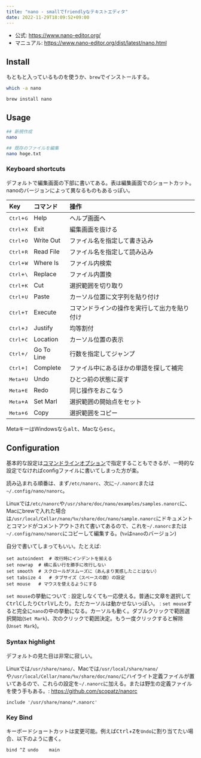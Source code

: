 ```yaml
---
title: "nano - smallでfriendlyなテキストエディタ"
date: 2022-11-29T18:09:52+09:00
---
```


- 公式: https://www.nano-editor.org/
- マニュアル: https://www.nano-editor.org/dist/latest/nano.html

## Install
もともと入っているものを使うか、`brew`でインストールする。
```bash
which -a nano
```
```bash
brew install nano
```

## Usage
```bash
## 新規作成
nano

## 既存のファイルを編集
nano hoge.txt
```

### Keyboard shortcuts
デフォルトで編集画面の下部に書いてある。表は編集画面でのショートカット。nanoのバージョンによって異なるものもあるっぽい。

|Key|コマンド|操作|
|:---|:---|:---|
|<kbd>Ctrl</kbd>+<kbd>G</kbd>|Help|ヘルプ画面へ|
|<kbd>Ctrl</kbd>+<kbd>X</kbd>|Exit|編集画面を抜ける|
|<kbd>Ctrl</kbd>+<kbd>O</kbd>|Write Out|ファイル名を指定して書き込み|
|<kbd>Ctrl</kbd>+<kbd>R</kbd>|Read File|ファイル名を指定して読み込み|
|<kbd>Ctrl</kbd>+<kbd>W</kbd>|Where Is|ファイル内検索|
|<kbd>Ctrl</kbd>+<kbd>\ </kbd>|Replace|ファイル内置換|
|<kbd>Ctrl</kbd>+<kbd>K</kbd>|Cut|選択範囲を切り取り|
|<kbd>Ctrl</kbd>+<kbd>U</kbd>|Paste|カーソル位置に文字列を貼り付け|
|<kbd>Ctrl</kbd>+<kbd>T</kbd>|Execute|コマンドラインの操作を実行して出力を貼り付け|
|<kbd>Ctrl</kbd>+<kbd>J</kbd>|Justify|均等割付|
|<kbd>Ctrl</kbd>+<kbd>C</kbd>|Location|カーソル位置の表示|
|<kbd>Ctrl</kbd>+<kbd>/</kbd>|Go To Line|行数を指定してジャンプ|
|<kbd>Ctrl</kbd>+<kbd>]</kbd>|Complete|ファイル中にあるほかの単語を探して補完|
|<kbd>Meta</kbd>+<kbd>U</kbd>|Undo|ひとつ前の状態に戻す|
|<kbd>Meta</kbd>+<kbd>E</kbd>|Redo|同じ操作をおこなう|
|<kbd>Meta</kbd>+<kbd>A</kbd>|Set Marl|選択範囲の開始点をセット|
|<kbd>Meta</kbd>+<kbd>6</kbd>|Copy|選択範囲をコピー|

MetaキーはWindowsなら<kbd>alt</kbd>、Macなら<kbd>esc</kbd>。

## Configuration
基本的な設定は[コマンドラインオプション][cmd]で指定することもできるが、一時的な設定でなければconfigファイルに書いてしまった方が楽。

読み込まれる順番は、まず`/etc/nanorc`、次に`~/.nanorc`または`~/.config/nano/nanorc`。

Linuxでは`/etc/nanorc`や`/usr/share/doc/nano/examples/samples.nanorc`に、Macにbrewで入れた場合は`/usr/local/Cellar/nano/%v/share/doc/nano/sample.nanorc`にドキュメントとコマンドがコメントアウトされて書いてあるので、これを`~/.nanorc`または`~/.config/nano/nanorc`にコピーして編集する。(`%v`は`nano`のバージョン)

自分で書いてしまってもいい。たとえば:
```
set autoindent	# 改行時にインデントを揃える
set nowrap	# 横に長い行を勝手に改行しない
set smooth	# スクロールがスムーズに（あんまり実感したことはない）
set tabsize 4	# タブサイズ（スペースの数）の設定
set mouse	# マウスを使えるようにする
```

`set mouse`の挙動について
:	設定しなくても一応使える。普通に文章を選択して<kbd>Ctrl</kbd><kbd>C</kbd>したり<kbd>Ctrl</kbd><kbd>V</kbd>したり。ただカーソルは動かせないっぽい。
:	`set mouse`すると完全に`nano`の中の挙動になる。カーソルも動く。ダブルクリックで範囲選択開始(`Set Mark`)、次のクリックで範囲決定。もう一度クリックすると解除(`Unset Mark`)。

[cmd]: https://www.nano-editor.org/dist/latest/nano.html#Nanorc-Files:~:text=6%20Command%2Dline%20Options


### Syntax highlight
デフォルトの見た目は非常に寂しい。

Linuxでは`/usr/share/nano/`、Macでは`/usr/local/share/nano/`や`/usr/local/Cellar/nano/%v/share/doc/nano/`にハイライト定義ファイルが置いてあるので、これらの設定を`~/.nanorc`に加える。または野生の定義ファイルを使う手もある。: https://github.com/scopatz/nanorc

```
include '/usr/share/nano/*.nanorc'
```

### Key Bind
キーボードショートカットは変更可能。例えば<kbd>Ctrl</kbd>+<kbd>Z</kbd>を`Undo`に割り当てたい場合、以下のように書く。

```
bind ^Z undo	main
```
